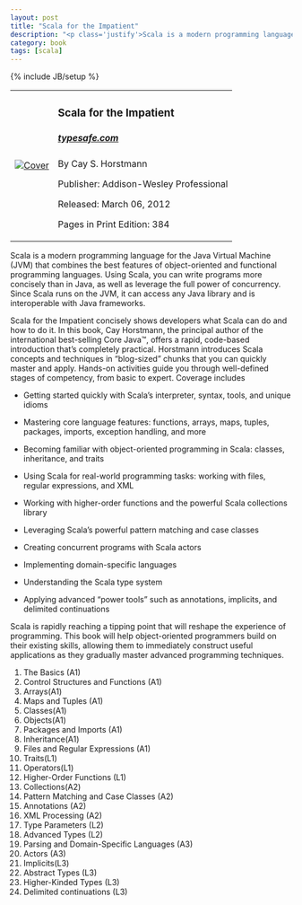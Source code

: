 ```yaml
---
layout: post
title: "Scala for the Impatient"
description: "<p class='justify'>Scala is a modern programming language for the Java Virtual Machine (JVM) that combines the best features of object-oriented and functional programming languages. Using Scala, you can write programs more concisely than in Java, as well as leverage the full power of concurrency. Since Scala runs on the JVM, it can access any Java library and is interoperable with Java frameworks.</p><p class='justify'>Scala for the Impatient concisely shows developers what Scala can do and how to do it. In this book, Cay Horstmann, the principal author of the international best-selling Core Java™, offers a rapid, code-based introduction that’s completely practical. Horstmann introduces Scala concepts and techniques in “blog-sized” chunks that you can quickly master and apply. Hands-on activities guide you through well-defined stages of competency, from basic to expert.</p>"
category: book
tags: [scala]
---
```

{% include JB/setup %}

<table class="table"><tr>
	<td>
	<a href="http://typesafe.com/resources/documentation" target="_blank"><img src="http://my.safaribooksonline.com/static/201303-7140-my/images/9780132761772/9780132761772_s.jpg" alt="Cover"></a></td>
	<td>
		<h3>Scala for the Impatient</h3>
<h5><a href="http://typesafe.com/resources/documentation">typesafe.com</a></h5>

<p>By Cay S. Horstmann</p>

<p>Publisher: Addison-Wesley Professional</p>

<p>Released: March 06, 2012</p>

<p>Pages in Print Edition: 384</p>
</td></tr></table>

<p class='justify'>Scala is a modern programming language for the Java Virtual Machine (JVM) that combines the best features of object-oriented and functional programming languages. Using Scala, you can write programs more concisely than in Java, as well as leverage the full power of concurrency. Since Scala runs on the JVM, it can access any Java library and is interoperable with Java frameworks.</p>

<p class='justify'>Scala for the Impatient concisely shows developers what Scala can do and how to do it. In this book, Cay Horstmann, the principal author of the international best-selling Core Java™, offers a rapid, code-based introduction that’s completely practical. Horstmann introduces Scala concepts and techniques in “blog-sized” chunks that you can quickly master and apply. Hands-on activities guide you through well-defined stages of competency, from basic to expert. Coverage includes  </p>

* Getting started quickly with Scala’s interpreter, syntax, tools, and unique idioms

* Mastering core language features: functions, arrays, maps, tuples, packages, imports, exception handling, and more

* Becoming familiar with object-oriented programming in Scala: classes, inheritance, and traits

* Using Scala for real-world programming tasks: working with files, regular expressions, and XML

* Working with higher-order functions and the powerful Scala collections library

* Leveraging Scala’s powerful pattern matching and case classes

* Creating concurrent programs with Scala actors

* Implementing domain-specific languages

* Understanding the Scala type system

* Applying advanced “power tools” such as annotations, implicits, and delimited continuations 

<p class='justify'>Scala is rapidly reaching a tipping point that will reshape the experience of programming. This book will help object-oriented programmers build on their existing skills, allowing them to immediately construct useful applications as they gradually master advanced programming techniques.</p>

1. The Basics (A1)
2. Control Structures and Functions (A1)
3. Arrays(A1)
4. Maps and Tuples (A1)
5. Classes(A1)
6. Objects(A1)
7. Packages and Imports (A1)
8. Inheritance(A1)
9. Files and Regular Expressions (A1)
10. Traits(L1)
11. Operators(L1)
12. Higher-Order Functions (L1)
13. Collections(A2)
14. Pattern Matching and Case Classes (A2)
15. Annotations (A2)
16. XML Processing (A2)
17. Type Parameters (L2)
18. Advanced Types (L2)
19. Parsing and Domain-Specific Languages (A3)
20. Actors (A3)
21. Implicits(L3)
22. Abstract Types (L3)
23. Higher-Kinded Types (L3)
24. Delimited continuations (L3)


